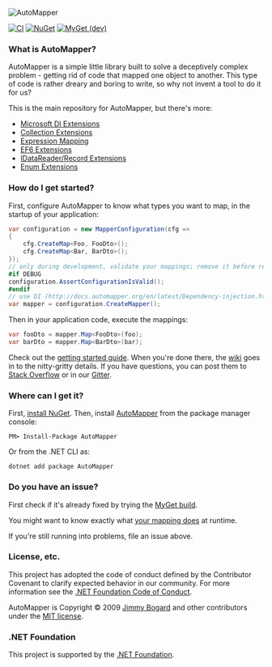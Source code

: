 ![AutoMapper](https://camo.githubusercontent.com/603a9fdf1c6578e4df423ecdb784cb5d634e016850c10ba0798970fd48c55d41/68747470733a2f2f73332e616d617a6f6e6177732e636f6d2f6175746f6d61707065722f6c6f676f2e706e67)

[![CI](https://github.com/automapper/automapper/workflows/CI/badge.svg)](https://github.com/AutoMapper/AutoMapper/actions?query=workflow%3ACI)
[![NuGet](http://img.shields.io/nuget/vpre/AutoMapper.svg?label=NuGet)](https://www.nuget.org/packages/AutoMapper/)
[![MyGet (dev)](https://img.shields.io/myget/automapperdev/vpre/AutoMapper.svg?label=MyGet)](https://myget.org/feed/automapperdev/package/nuget/AutoMapper)

### What is AutoMapper?

AutoMapper is a simple little library built to solve a deceptively complex problem - getting rid of code that mapped one object to another. This type of code is rather dreary and boring to write, so why not invent a tool to do it for us?

This is the main repository for AutoMapper, but there's more:

* [Microsoft DI Extensions](https://github.com/AutoMapper/AutoMapper.Extensions.Microsoft.DependencyInjection)
* [Collection Extensions](https://github.com/AutoMapper/AutoMapper.Collection)
* [Expression Mapping](https://github.com/AutoMapper/AutoMapper.Extensions.ExpressionMapping)
* [EF6 Extensions](https://github.com/AutoMapper/AutoMapper.EF6)
* [IDataReader/Record Extensions](https://github.com/AutoMapper/AutoMapper.Data)
* [Enum Extensions](https://github.com/AutoMapper/AutoMapper.Extensions.EnumMapping)

### How do I get started?

First, configure AutoMapper to know what types you want to map, in the startup of your application:

```csharp
var configuration = new MapperConfiguration(cfg => 
{
    cfg.CreateMap<Foo, FooDto>();
    cfg.CreateMap<Bar, BarDto>();
});
// only during development, validate your mappings; remove it before release
#if DEBUG
configuration.AssertConfigurationIsValid();
#endif
// use DI (http://docs.automapper.org/en/latest/Dependency-injection.html) or create the mapper yourself
var mapper = configuration.CreateMapper();
```
Then in your application code, execute the mappings:

```csharp
var fooDto = mapper.Map<FooDto>(foo);
var barDto = mapper.Map<BarDto>(bar);
```

Check out the [getting started guide](https://automapper.readthedocs.io/en/latest/Getting-started.html). When you're done there, the [wiki](https://automapper.readthedocs.io/en/latest/) goes in to the nitty-gritty details. If you have questions, you can post them to [Stack Overflow](https://stackoverflow.com/questions/tagged/automapper) or in our [Gitter](https://gitter.im/AutoMapper/AutoMapper).

### Where can I get it?

First, [install NuGet](http://docs.nuget.org/docs/start-here/installing-nuget). Then, install [AutoMapper](https://www.nuget.org/packages/AutoMapper/) from the package manager console:

```
PM> Install-Package AutoMapper
```
Or from the .NET CLI as:
```
dotnet add package AutoMapper
```

### Do you have an issue?

First check if it's already fixed by trying the [MyGet build](https://automapper.readthedocs.io/en/latest/The-MyGet-build.html).

You might want to know exactly what [your mapping does](https://automapper.readthedocs.io/en/latest/Understanding-your-mapping.html) at runtime.

If you're still running into problems, file an issue above.

### License, etc.

This project has adopted the code of conduct defined by the Contributor Covenant to clarify expected behavior in our community.
For more information see the [.NET Foundation Code of Conduct](https://dotnetfoundation.org/code-of-conduct).

AutoMapper is Copyright &copy; 2009 [Jimmy Bogard](https://jimmybogard.com) and other contributors under the [MIT license](LICENSE.txt).

### .NET Foundation

This project is supported by the [.NET Foundation](https://dotnetfoundation.org).
